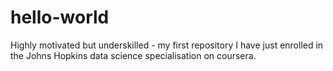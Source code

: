 # hello-world
Highly motivated but underskilled - my first repository
I have just enrolled in the Johns Hopkins data science specialisation on coursera.
